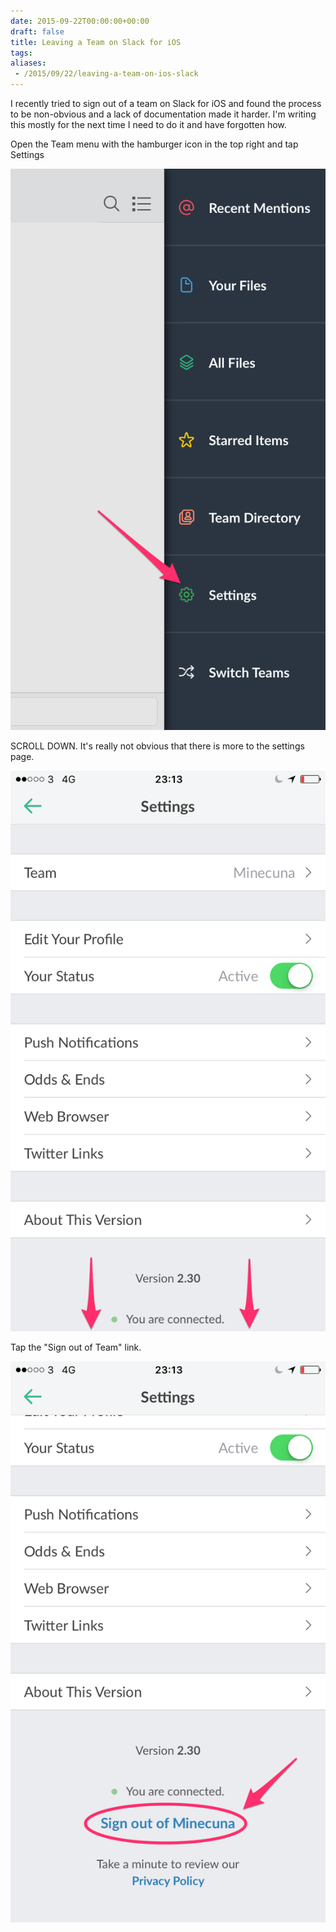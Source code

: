 ```yaml
---
date: 2015-09-22T00:00:00+00:00
draft: false
title: Leaving a Team on Slack for iOS
tags:
aliases:
 - /2015/09/22/leaving-a-team-on-ios-slack
---
```


I recently tried to sign out of a team on Slack for iOS and found the process to be non-obvious and a lack of documentation made it harder. I'm writing this mostly for the next time I need to do it and have forgotten how.

Open the Team menu with the hamburger icon in the top right and tap Settings

![Team Menu](./slack-team-menu.png "Open your team menu…")

SCROLL DOWN. It's really not obvious that there is more to the settings page.

![Team Settings](./slack-team-settings.png "Scroll down…")

Tap the "Sign out of Team" link.

![Sign Out Link](./slack-team-signout.png "Click the Magical Button!")
